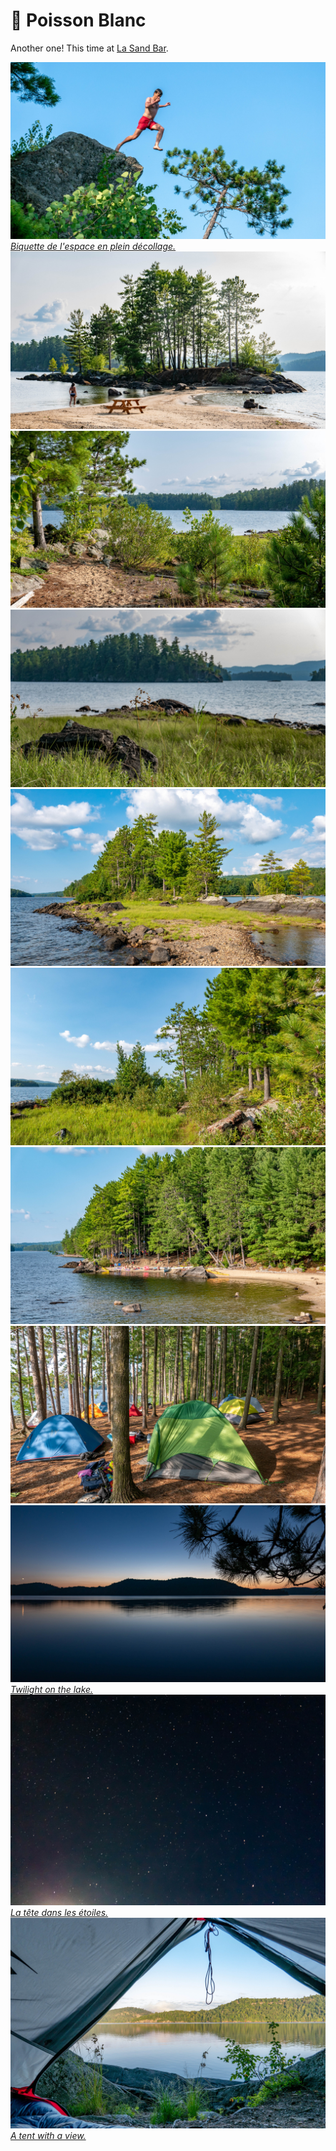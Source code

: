 # 🐠 Poisson Blanc

Another one! This time at [La Sand Bar](http://poissonblanc.ca/en/site/55c-la-sand-bar/).

[![P2570602](/photos/hd/P2570602.jpg) *Biquette de l'espace en plein décollage.*](/photos/P2570602.md)
[![P2570625](/photos/hd/P2570625.jpg)](/photos/P2570625.md)
[![P2570638](/photos/hd/P2570638.jpg)](/photos/P2570638.md)
[![P2570649](/photos/hd/P2570649.jpg)](/photos/P2570649.md)
[![P2570662](/photos/hd/P2570662.jpg)](/photos/P2570662.md)
[![P2570665](/photos/hd/P2570665.jpg)](/photos/P2570665.md)
[![P2570667](/photos/hd/P2570667.jpg)](/photos/P2570667.md)
[![P2570685](/photos/hd/P2570685.jpg)](/photos/P2570685.md)
[![P2570693](/photos/hd/P2570693.jpg) *Twilight on the lake.*](/photos/P2570693.md)
[![P2570720](/photos/hd/P2570720.jpg) *La tête dans les étoiles.*](/photos/P2570720.md)
[![P2570735](/photos/hd/P2570735.jpg) *A tent with a view.*](/photos/P2570735.md)
